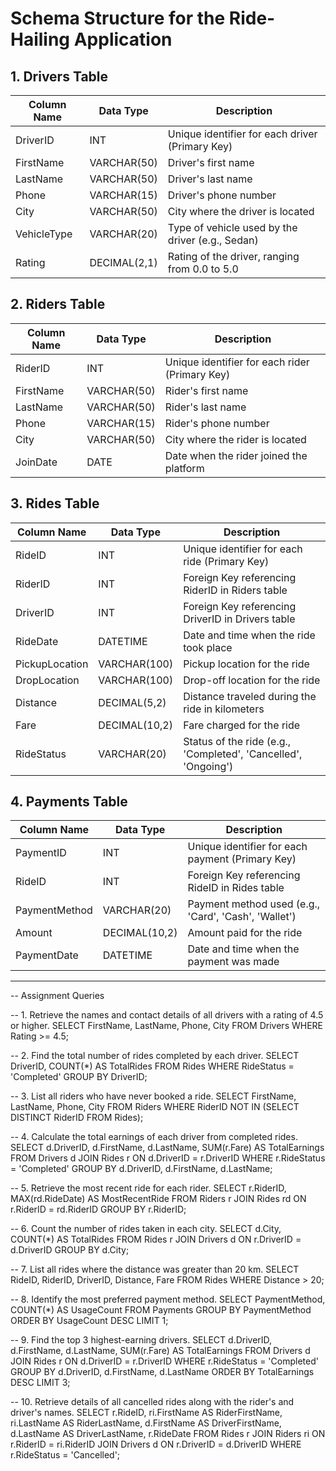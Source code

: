 # Schema Structure for the Ride-Hailing Application

## 1. Drivers Table

| Column Name   | Data Type     | Description                                      |
|---------------|---------------|--------------------------------------------------|
| DriverID      | INT           | Unique identifier for each driver (Primary Key)  |
| FirstName     | VARCHAR(50)   | Driver's first name                             |
| LastName      | VARCHAR(50)   | Driver's last name                              |
| Phone         | VARCHAR(15)   | Driver's phone number                           |
| City          | VARCHAR(50)   | City where the driver is located                |
| VehicleType   | VARCHAR(20)   | Type of vehicle used by the driver (e.g., Sedan)|
| Rating        | DECIMAL(2,1)  | Rating of the driver, ranging from 0.0 to 5.0   |

## 2. Riders Table

| Column Name   | Data Type     | Description                                      |
|---------------|---------------|--------------------------------------------------|
| RiderID       | INT           | Unique identifier for each rider (Primary Key)   |
| FirstName     | VARCHAR(50)   | Rider's first name                               |
| LastName      | VARCHAR(50)   | Rider's last name                                |
| Phone         | VARCHAR(15)   | Rider's phone number                             |
| City          | VARCHAR(50)   | City where the rider is located                  |
| JoinDate      | DATE          | Date when the rider joined the platform          |

## 3. Rides Table

| Column Name     | Data Type     | Description                                      |
|-----------------|---------------|--------------------------------------------------|
| RideID          | INT           | Unique identifier for each ride (Primary Key)    |
| RiderID         | INT           | Foreign Key referencing RiderID in Riders table  |
| DriverID        | INT           | Foreign Key referencing DriverID in Drivers table|
| RideDate        | DATETIME      | Date and time when the ride took place           |
| PickupLocation  | VARCHAR(100)  | Pickup location for the ride                     |
| DropLocation    | VARCHAR(100)  | Drop-off location for the ride                   |
| Distance        | DECIMAL(5,2)  | Distance traveled during the ride in kilometers  |
| Fare            | DECIMAL(10,2) | Fare charged for the ride                        |
| RideStatus      | VARCHAR(20)   | Status of the ride (e.g., 'Completed', 'Cancelled', 'Ongoing')|

## 4. Payments Table

| Column Name     | Data Type     | Description                                      |
|-----------------|---------------|--------------------------------------------------|
| PaymentID       | INT           | Unique identifier for each payment (Primary Key) |
| RideID          | INT           | Foreign Key referencing RideID in Rides table    |
| PaymentMethod   | VARCHAR(20)   | Payment method used (e.g., 'Card', 'Cash', 'Wallet')|
| Amount          | DECIMAL(10,2) | Amount paid for the ride                         |
| PaymentDate     | DATETIME      | Date and time when the payment was made          |

---


-- Assignment Queries

-- 1. Retrieve the names and contact details of all drivers with a rating of 4.5 or higher.
SELECT FirstName, LastName, Phone, City 
FROM Drivers 
WHERE Rating >= 4.5;

-- 2. Find the total number of rides completed by each driver.
SELECT DriverID, COUNT(*) AS TotalRides 
FROM Rides 
WHERE RideStatus = 'Completed' 
GROUP BY DriverID;

-- 3. List all riders who have never booked a ride.
SELECT FirstName, LastName, Phone, City 
FROM Riders 
WHERE RiderID NOT IN (SELECT DISTINCT RiderID FROM Rides);

-- 4. Calculate the total earnings of each driver from completed rides.
SELECT d.DriverID, d.FirstName, d.LastName, SUM(r.Fare) AS TotalEarnings 
FROM Drivers d
JOIN Rides r ON d.DriverID = r.DriverID 
WHERE r.RideStatus = 'Completed' 
GROUP BY d.DriverID, d.FirstName, d.LastName;

-- 5. Retrieve the most recent ride for each rider.
SELECT r.RiderID, MAX(rd.RideDate) AS MostRecentRide 
FROM Riders r
JOIN Rides rd ON r.RiderID = rd.RiderID 
GROUP BY r.RiderID;

-- 6. Count the number of rides taken in each city.
SELECT d.City, COUNT(*) AS TotalRides 
FROM Rides r
JOIN Drivers d ON r.DriverID = d.DriverID 
GROUP BY d.City;

-- 7. List all rides where the distance was greater than 20 km.
SELECT RideID, RiderID, DriverID, Distance, Fare 
FROM Rides 
WHERE Distance > 20;

-- 8. Identify the most preferred payment method.
SELECT PaymentMethod, COUNT(*) AS UsageCount 
FROM Payments 
GROUP BY PaymentMethod 
ORDER BY UsageCount DESC 
LIMIT 1;

-- 9. Find the top 3 highest-earning drivers.
SELECT d.DriverID, d.FirstName, d.LastName, SUM(r.Fare) AS TotalEarnings 
FROM Drivers d
JOIN Rides r ON d.DriverID = r.DriverID 
WHERE r.RideStatus = 'Completed' 
GROUP BY d.DriverID, d.FirstName, d.LastName 
ORDER BY TotalEarnings DESC 
LIMIT 3;

-- 10. Retrieve details of all cancelled rides along with the rider's and driver's names.
SELECT r.RideID, ri.FirstName AS RiderFirstName, ri.LastName AS RiderLastName, 
       d.FirstName AS DriverFirstName, d.LastName AS DriverLastName, r.RideDate 
FROM Rides r
JOIN Riders ri ON r.RiderID = ri.RiderID 
JOIN Drivers d ON r.DriverID = d.DriverID 
WHERE r.RideStatus = 'Cancelled';
